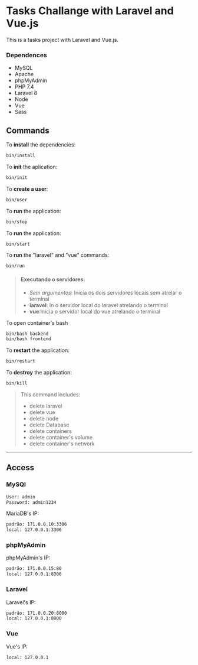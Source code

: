 # Tasks Challange with Laravel and Vue.js

This is a tasks project with Laravel and Vue.js.

### Dependences

- MySQL
- Apache
- phpMyAdmin
- PHP 7.4
- Laravel 8
- Node
- Vue
- Sass

## Commands

To **install** the dependencies:

```sh
bin/install
```

To **init** the aplication:

```sh
bin/init
```

To **create a user**:

```sh
bin/user
```

To **run** the application:

```sh
bin/stop
```

To **run** the application:

```sh
bin/start
```

To **run** the "laravel" and "vue" commands:

```sh
bin/run
```

> #### Executando o servidores:
>
> - _Sem argumentos_: Inicia os dois servidores locais sem atrelar o terminal
> - **laravel**: In o servidor local do laravel atrelando o terminal
> - **vue**:Inicia o servidor local do vue atrelando o terminal

To open container's bash

```sh
bin/bash backend
bin/bash frontend
```

To **restart** the application:

```sh
bin/restart
```

To **destroy** the application:

```sh
bin/kill
```

> This command includes:
>
> - delete laravel
> - delete vue
> - delete node
> - delete Database
> - delete containers
> - delete container's volume
> - delete container's network

---

## Access

### MySQl

```txt
User: admin
Password: admin1234
```

MariaDB's IP:

```txt
padrão: 171.0.0.10:3306
local: 127.0.0.1:3306
```

### phpMyAdmin

phpMyAdmin's IP:

```txt
padrão: 171.0.0.15:80
local: 127.0.0.1:8306
```

### Laravel

Laravel's IP:

```txt
padrão: 171.0.0.20:8000
local: 127.0.0.1:8000
```

### Vue

Vue's IP:

```txt
local: 127.0.0.1
```
